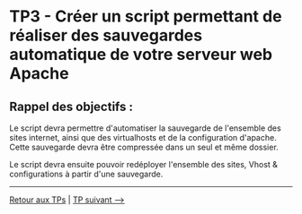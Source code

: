 # TP3 - Créer un script permettant de réaliser des sauvegardes automatique de votre serveur web Apache

## Rappel des objectifs :

Le script devra permettre d'automatiser la sauvegarde de l'ensemble des sites internet, ainsi que des virtualhosts et de la configuration d'apache. Cette sauvegarde devra être compressée dans un seul et même dossier.

Le script devra ensuite pouvoir redéployer l'ensemble des sites, Vhost & configurations à partir d'une sauvegarde.

---

[Retour aux TPs](https://github.com/NatSch45/linux/blob/master/Powershell/pages/tps/tp.md) | [TP suivant -->](https://github.com/NatSch45/linux/blob/master/Powershell/pages/tps/tp4.md)